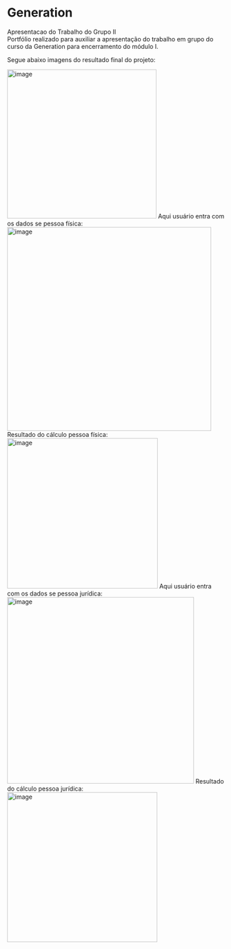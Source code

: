 # Generation
Apresentacao do Trabalho do Grupo II\
Portfólio realizado para auxiliar a apresentação do trabalho em grupo do curso da Generation para encerramento do módulo I.

Segue abaixo imagens do resultado final do projeto:

<img width="346" alt="image" src="https://user-images.githubusercontent.com/102387476/236269341-9e9bf82c-5eac-4095-bb60-a364f4343188.png">
Aqui usuário entra com os dados se pessoa física:
<img width="473" alt="image" src="https://user-images.githubusercontent.com/102387476/236269416-68460b4b-2db0-4346-9e29-45eea8ab17db.png">
Resultado do cálculo pessoa física:
<img width="349" alt="image" src="https://user-images.githubusercontent.com/102387476/236269507-9c3d4e04-4793-420b-acdf-728d24062de6.png">
Aqui usuário entra com os dados se pessoa jurídica:
<img width="433" alt="image" src="https://user-images.githubusercontent.com/102387476/236269572-122a2e70-2c72-40f1-bcbc-85a07de91f4c.png">
Resultado do cálculo pessoa jurídica:
<img width="348" alt="image" src="https://user-images.githubusercontent.com/102387476/236269650-f1e273c0-72b7-45c1-8357-7e941c04f3b3.png">
